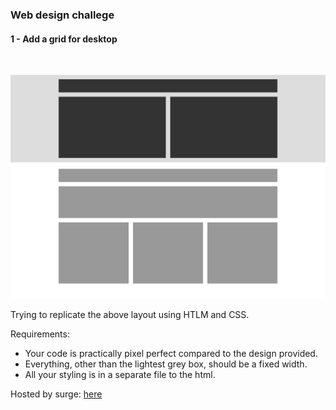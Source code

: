### Web design challege

#### 1 - Add a grid for desktop
<br>

![The template](./design-template.png)

Trying to replicate the above layout using HTLM and CSS.

Requirements:
- Your code is practically pixel perfect compared to the design provided.
- Everything, other than the lightest grey box, should be a fixed width.
- All your styling is in a separate file to the html.


Hosted by surge: [here](http://squalid-screw.surge.sh/)
